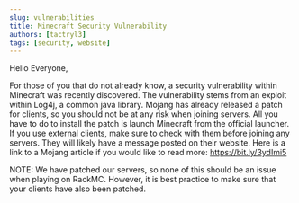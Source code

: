 ```yaml
---
slug: vulnerabilities
title: Minecraft Security Vulnerability
authors: [tactryl3]
tags: [security, website]
---
```


Hello Everyone,

For those of you that do not already know, a security vulnerability within Minecraft was recently discovered. The vulnerability stems from an exploit within Log4j, a common java library. Mojang has already released a patch for clients, so you should not be at any risk when joining servers. All you have to do to install the patch is launch Minecraft from the official launcher. If you use external clients, make sure to check with them before joining any servers. They will likely have a message posted on their website. Here is a link to a Mojang article if you would like to read more: https://bit.ly/3ydImi5

NOTE: We have patched our servers, so none of this should be an issue when playing on RackMC. However, it is best practice to make sure that your clients have also been patched.